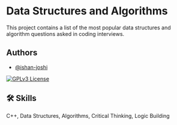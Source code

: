 
# Data Structures and Algorithms

This project contains a list of the most popular data structures and algorithm questions asked in coding interviews.




## Authors

- [@ishan-joshi](https://github.com/ishan-joshi-24)



[![GPLv3 License](https://img.shields.io/badge/License-GPL%20v3-yellow.svg)](https://opensource.org/licenses/)


## 🛠 Skills
C++, Data Structures, Algorithms, Critical Thinking, Logic Building

